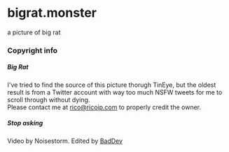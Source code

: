 # bigrat.monster
a picture of big rat

### Copyright info
##### Big Rat
I've tried to find the source of this picture thorugh TinEye, but the oldest result is from a Twitter account with way too much NSFW tweets for me to scroll through without dying.  
Please contact me at <a href="mailto:rico@ricoip.com">rico@ricoip.com</a> to properly credit the owner.

##### Stop asking
Video by Noisestorm. Edited by [BadDev](https://github.com/StijnSimons)
